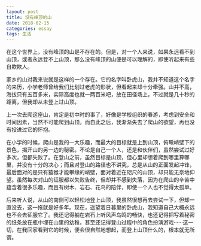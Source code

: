 ```yaml
---
layout: post
title: 没有峰顶的山
date: 2018-02-15
categories: essay
tags: 生活
---
```


在这个世界上，没有峰顶的山是不存在的。但是，对一个人来说，如果永远看不到山顶，或者永远登不上山顶，那么没有峰顶的山便是可以理解的，即使听起来有些自欺欺人。

家乡的山对我来说就是这样的一个存在。它的名字叫卧虎山，我并不知道这个名字的来历，小学老师曾给我们比划过老虎的形状，但看起来却十分牵强。山并不高，海拔只有五百多米，实际高度也就一两百米吧，放在田径场上，不过就是几十秒的距离，但我却从未登上过山顶。

上一次去爬这座山，肯定是初中时的事了，好像是学校组织的春游，考虑到安全和时间因素，当然不可能爬到山顶。而自此之后，我渐渐失去了爬山的欲望，再也没有投进过它的怀抱。

在小学的时候，爬山是我的一大乐趣，而最大的目标就是上到山顶，俯瞰峭壁下的景色，揭开山的另一边的秘密。不论是自己一个人，还是和伙伴们，虽然尝试过好多次，但都失败了。在登山之前，虽然目标是山顶，但心里却想着爬到哪里算哪里，并没有十分的决心；而且对登山的路径也不讲究，总是从山的正面发起冲锋，最后面对的是只有猿猴才能攀缘的峭壁，面对着近在咫尺的山顶，却只能无奈地仰望。虽然每次对山的征服都以失败告终，但却并不感到失落，因为在爬山的辛苦中蕴含着很多乐趣，而且有树木、岩石、花鸟的陪伴，即使一个人也不觉得太孤单。

后来听人说，从山的南侧可以轻松地登上山顶，我虽然很想再去尝试一下，但却一直没去，这一拖就是好多年。现在，遥望着日暮里的卧虎山，我知道自己大概永远也不会去征服它了。我还记得躺在岩石上听风声鸟鸣的畅快，也还记得把写着秘密的纸条放在瓶中埋在山里的幼稚，甚至还记得登山过程中的角色扮演游戏······这一切，在我回家看到它的时候，便会很自然地想起，而登上山顶什么的，根本就无所谓。